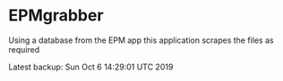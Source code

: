 # EPMgrabber
Using a database from the EPM app this application scrapes the files as required


Latest backup: Sun Oct 6 14:29:01 UTC 2019
